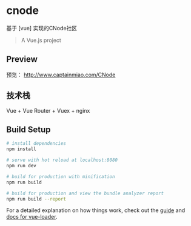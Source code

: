 # cnode

基于 [vue] 实现的CNode社区

> A Vue.js project

## Preview

预览： http://www.captainmiao.com/CNode

## 技术栈

Vue + Vue Router + Vuex + nginx

## Build Setup

``` bash
# install dependencies
npm install

# serve with hot reload at localhost:8080
npm run dev

# build for production with minification
npm run build

# build for production and view the bundle analyzer report
npm run build --report
```

For a detailed explanation on how things work, check out the [guide](http://vuejs-templates.github.io/webpack/) and [docs for vue-loader](http://vuejs.github.io/vue-loader).
